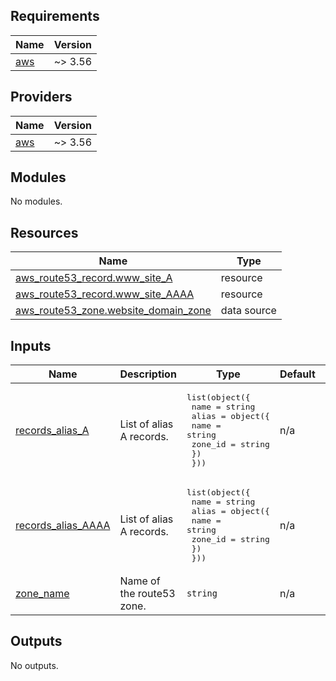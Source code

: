 ## Requirements

| Name | Version |
|------|---------|
| <a name="requirement_aws"></a> [aws](#requirement\_aws) | ~> 3.56 |

## Providers

| Name | Version |
|------|---------|
| <a name="provider_aws"></a> [aws](#provider\_aws) | ~> 3.56 |

## Modules

No modules.

## Resources

| Name | Type |
|------|------|
| [aws_route53_record.www_site_A](https://registry.terraform.io/providers/hashicorp/aws/latest/docs/resources/route53_record) | resource |
| [aws_route53_record.www_site_AAAA](https://registry.terraform.io/providers/hashicorp/aws/latest/docs/resources/route53_record) | resource |
| [aws_route53_zone.website_domain_zone](https://registry.terraform.io/providers/hashicorp/aws/latest/docs/data-sources/route53_zone) | data source |

## Inputs

| Name | Description | Type | Default | Required |
|------|-------------|------|---------|:--------:|
| <a name="input_records_alias_A"></a> [records\_alias\_A](#input\_records\_alias\_A) | List of alias A records. | <pre>list(object({<br>    name = string<br>    alias = object({<br>      name = string<br>      zone_id = string<br>    })<br>  }))</pre> | n/a | yes |
| <a name="input_records_alias_AAAA"></a> [records\_alias\_AAAA](#input\_records\_alias\_AAAA) | List of alias A records. | <pre>list(object({<br>    name = string<br>    alias = object({<br>      name = string<br>      zone_id = string<br>    })<br>  }))</pre> | n/a | yes |
| <a name="input_zone_name"></a> [zone\_name](#input\_zone\_name) | Name of the route53 zone. | `string` | n/a | yes |

## Outputs

No outputs.
